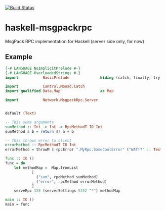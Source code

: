[![Build Status](https://travis-ci.org/SX91/haskell-msgpackrpc.svg?branch=master)](https://travis-ci.org/SX91/haskell-msgpackrpc)
# haskell-msgpackrpc
MsgPack RPC implementation for Haskell (server side only, for now)

## Example
```haskell
{-# LANGUAGE NoImplicitPrelude #-}
{-# LANGUAGE OverloadedStrings #-}
import           BasicPrelude              hiding (catch, finally, try)

import           Control.Monad.Catch
import qualified Data.Map                  as Map

import           Network.MsgpackRpc.Server


default (Text)

-- This sums arguments
sumMethod :: Int -> Int -> RpcMethodT IO Int
sumMethod a b = return $! a + b

-- This throws error to client
errorMethod :: RpcMethodT IO Int
errorMethod = throwM $ rpcError ".MyRpc.SomeCoolError" ("WAT!?" :: Text)

func :: IO ()
func = do
    let methodMap =  Map.fromList
            [
              ("sum", rpcMethod sumMethod)
            , ("error", rpcMethod errorMethod)
            ]
    serveRpc 128 (serverSettings 5252 "*") methodMap

main :: IO ()
main = func

```
